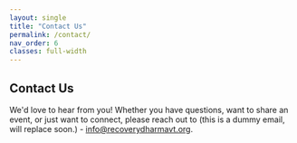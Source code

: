 ```yaml
---
layout: single
title: "Contact Us"
permalink: /contact/
nav_order: 6
classes: full-width
---
```

## Contact Us
We'd love to hear from you! Whether you have questions, want to share an event, or just want to connect, please reach out to (this is a dummy email, will replace soon.) - [info@recoverydharmavt.org](mailto:info@recoverydharmavt.org).

<!-- Embed Google Form below
<!-- <iframe src="YOUR_GOOGLE_FORM_URL" width="100%" height="600"></iframe>

To update the form, edit this file and replace the Google Form URL above. -->